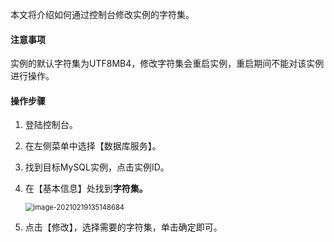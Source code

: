 本文将介绍如何通过控制台修改实例的字符集。

#### 注意事项

实例的默认字符集为UTF8MB4，修改字符集会重启实例，重启期间不能对该实例进行操作。

#### 操作步骤

1. 登陆控制台。

2. 在左侧菜单中选择【数据库服务】。

3. 找到目标MySQL实例，点击实例ID。

4. 在【基本信息】处找到**字符集。**

   <img src="https://i.loli.net/2021/02/19/UqSBHscn6134jY7.png" alt="image-20210219135148684" style="zoom: 80%;" />                            

5. 点击【修改】，选择需要的字符集，单击确定即可。

 